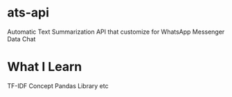# ats-api
Automatic Text Summarization API that customize for WhatsApp Messenger Data Chat

# What I Learn
TF-IDF Concept 
Pandas Library
etc